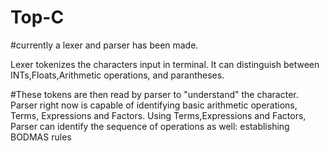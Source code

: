 # Top-C

#currently a lexer and parser has been made.

Lexer tokenizes the characters input in terminal.
It can distinguish between INTs,Floats,Arithmetic operations, and parantheses.

#These tokens are then read by parser to "understand" the character.
Parser right now is capable of identifying basic arithmetic operations, Terms, Expressions and Factors.
Using Terms,Expressions and Factors, Parser can identify the sequence of operations as well: establishing BODMAS rules

